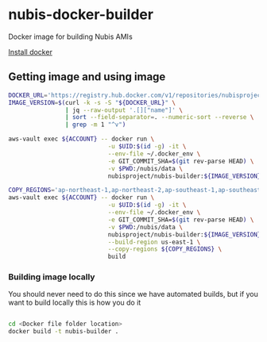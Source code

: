 # nubis-docker-builder

Docker image for building Nubis AMIs

[Install docker](https://docs.docker.com/engine/installation/linux/ubuntu/)

## Getting image and using image

```bash
DOCKER_URL='https://registry.hub.docker.com/v1/repositories/nubisproject/nubis-builder/tags'
IMAGE_VERSION=$(curl -k -s -S "${DOCKER_URL}" \
                | jq --raw-output '.[]["name"]' \
                | sort --field-separator=. --numeric-sort --reverse \
                | grep -m 1 "^v")

aws-vault exec ${ACCOUNT} -- docker run \
                            -u $UID:$(id -g) -it \
                            --env-file ~/.docker_env \
                            -e GIT_COMMIT_SHA=$(git rev-parse HEAD) \
                            -v $PWD:/nubis/data \
                            nubisproject/nubis-builder:${IMAGE_VERSION}

COPY_REGIONS='ap-northeast-1,ap-northeast-2,ap-southeast-1,ap-southeast-2,eu-central-1,eu-west-1,sa-east-1,us-east-1,us-west-1,us-west-2'
aws-vault exec ${ACCOUNT} -- docker run \
                            -u $UID:$(id -g) -it \
                            --env-file ~/.docker_env \
                            -e GIT_COMMIT_SHA=$(git rev-parse HEAD) \
                            -v $PWD:/nubis/data \
                            nubisproject/nubis-builder:${IMAGE_VERSION} \
                            --build-region us-east-1 \
                            --copy-regions ${COPY_REGIONS} \
                            build
```

### Building image locally

You should never need to do this since we have automated builds, but if you want to build locally this is how you do it

```bash

cd <Docker file folder location>
docker build -t nubis-builder .

```
